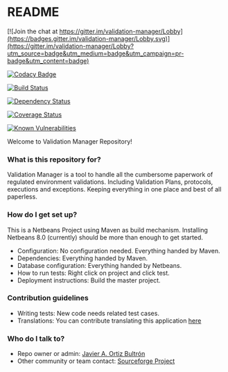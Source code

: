 # README #

[![Join the chat at https://gitter.im/validation-manager/Lobby](https://badges.gitter.im/validation-manager/Lobby.svg)](https://gitter.im/validation-manager/Lobby?utm_source=badge&utm_medium=badge&utm_campaign=pr-badge&utm_content=badge)

[![Codacy Badge](https://api.codacy.com/project/badge/Grade/390b17b2843d4f29afde2f0194252b99)](https://www.codacy.com/app/javydreamercsw/validation-manager?utm_source=github.com&utm_medium=referral&utm_content=javydreamercsw/validation-manager&utm_campaign=badger)

[![Build Status](https://travis-ci.org/javydreamercsw/validation-manager.svg?branch=master)](https://travis-ci.org/javydreamercsw/validation-manager)

[![Dependency Status](https://www.versioneye.com/user/projects/596d2b19368b0800116ee85a/badge.svg?style=flat-square)](https://www.versioneye.com/user/projects/596d2b19368b0800116ee85a)

[![Coverage Status](https://coveralls.io/repos/github/javydreamercsw/validation-manager/badge.svg?branch=master)](https://coveralls.io/github/javydreamercsw/validation-manager?branch=master)

[![Known Vulnerabilities](https://snyk.io/test/github/javydreamercsw/validation-manager/badge.svg)](https://snyk.io/test/github/javydreamercsw/validation-manager)

Welcome to Validation Manager Repository!

### What is this repository for? ###

Validation Manager is a tool to handle all the cumbersome paperwork of regulated environment validations. Including Validation Plans, protocols, executions and exceptions. Keeping everything in one place and best of all paperless.

### How do I get set up? ###

This is a Netbeans Project using Maven as build mechanism. Installing Netbeans 8.0 (currently) should be more than enough to get started.

* Configuration: No configuration needed. Everything handed by Maven.
* Dependencies: Everything handed by Maven.
* Database configuration: Everything handed by Netbeans.
* How to run tests: Right click on project and click test.
* Deployment instructions: Build the master project.

### Contribution guidelines ###

* Writing tests: New code needs related test cases.
* Translations: You can contribute translating this application [here](https://poeditor.com/join/project/SNB1elXqmH)

### Who do I talk to? ###

* Repo owner or admin: [Javier A. Ortiz Bultrón](https://bitbucket.org/javydreamercsw)
* Other community or team contact: [Sourceforge Project](https://sourceforge.net/projects/validationmgr/)
